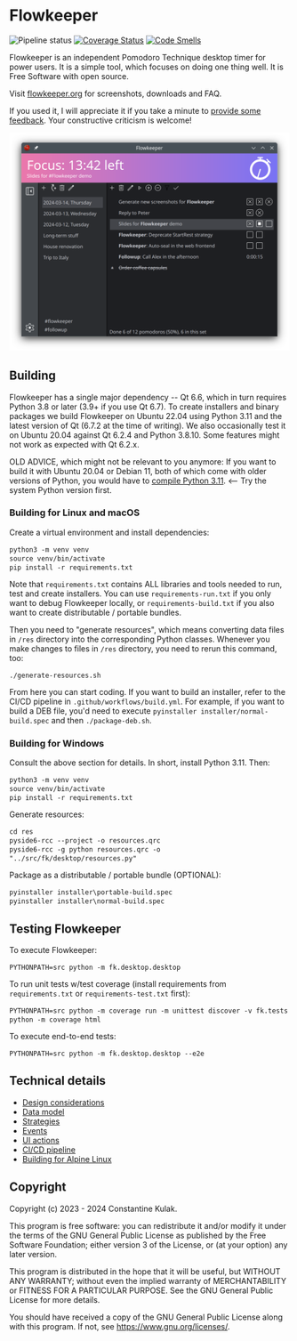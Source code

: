 # Flowkeeper

![Pipeline status](https://github.com/flowkeeper-org/fk-desktop/actions/workflows/main.yml/badge.svg?branch=main "Pipeline status")
[![Coverage Status](https://coveralls.io/repos/github/flowkeeper-org/fk-desktop/badge.svg?branch=main)](https://coveralls.io/github/flowkeeper-org/fk-desktop?branch=main)
[![Code Smells](https://sonarcloud.io/api/project_badges/measure?project=flowkeeper-org_fk-desktop&metric=code_smells)](https://sonarcloud.io/summary/new_code?id=flowkeeper-org_fk-desktop)

Flowkeeper is an independent Pomodoro Technique desktop timer for power users. It is a 
simple tool, which focuses on doing one thing well. It is Free Software with open source. 

Visit [flowkeeper.org](https://flowkeeper.org) for screenshots, downloads and FAQ.

If you used it, I will appreciate it if you take a minute to 
[provide some feedback](https://www.producthunt.com/products/flowkeeper/reviews/new). 
Your constructive criticism is welcome!

![Flowkeeper screenshot](doc/fk-simple.png "Flowkeeper screenshot")

## Building

Flowkeeper has a single major dependency -- Qt 6.6, which in turn requires Python 3.8 or later (3.9+ if you
use Qt 6.7). To create installers and binary packages we build Flowkeeper on Ubuntu 22.04 using Python 3.11 
and the latest version of Qt (6.7.2 at the time of writing). We also occasionally test it on Ubuntu 20.04 
against Qt 6.2.4 and Python 3.8.10. Some features might not work as expected with Qt 6.2.x.

OLD ADVICE, which might not be relevant to you anymore: If you want to build it with Ubuntu 20.04 or Debian 11, 
both of which come with older versions of Python, you would have to 
[compile Python 3.11](https://fostips.com/install-python-3-10-debian-11/). <-- Try the system Python version 
first. 

### Building for Linux and macOS

Create a virtual environment and install dependencies:

```shell
python3 -m venv venv
source venv/bin/activate
pip install -r requirements.txt
```

Note that `requirements.txt` contains ALL libraries and tools needed to run, test and
create installers. You can use `requirements-run.txt` if you only want to debug
Flowkeeper locally, or `requirements-build.txt` if you also want to create distributable /
portable bundles.

Then you need to "generate resources", which means converting data files in `/res` directory into
the corresponding Python classes. Whenever you make changes to files in `/res` directory, you need
to rerun this command, too:

```shell
./generate-resources.sh
```

From here you can start coding. If you want to build an installer, refer to the CI/CD pipeline in
`.github/workflows/build.yml`. For example, if you want to build a DEB file, you'd need to execute 
`pyinstaller installer/normal-build.spec` and then `./package-deb.sh`. 

### Building for Windows

Consult the above section for details. In short, install Python 3.11. Then:

```shell
python3 -m venv venv
source venv/bin/activate
pip install -r requirements.txt
```

Generate resources:

```shell
cd res
pyside6-rcc --project -o resources.qrc
pyside6-rcc -g python resources.qrc -o "../src/fk/desktop/resources.py"
```

Package as a distributable / portable bundle (OPTIONAL):

```shell
pyinstaller installer\portable-build.spec
pyinstaller installer\normal-build.spec
```

## Testing Flowkeeper

To execute Flowkeeper:

```shell
PYTHONPATH=src python -m fk.desktop.desktop
```

To run unit tests w/test coverage (install requirements from 
`requirements.txt` or `requirements-test.txt` first):

```shell
PYTHONPATH=src python -m coverage run -m unittest discover -v fk.tests
python -m coverage html
```

To execute end-to-end tests:

```shell
PYTHONPATH=src python -m fk.desktop.desktop --e2e
```

## Technical details

- [Design considerations](doc/design.md)
- [Data model](doc/data-model.md)
- [Strategies](doc/strategies.md)
- [Events](doc/events.md)
- [UI actions](doc/actions.md)
- [CI/CD pipeline](doc/pipeline.md)
- [Building for Alpine Linux](doc/build-alpine.md)

## Copyright

Copyright (c) 2023 - 2024 Constantine Kulak.

This program is free software: you can redistribute it and/or modify
it under the terms of the GNU General Public License as published by
the Free Software Foundation; either version 3 of the License, or
(at your option) any later version.

This program is distributed in the hope that it will be useful,
but WITHOUT ANY WARRANTY; without even the implied warranty of
MERCHANTABILITY or FITNESS FOR A PARTICULAR PURPOSE.  See the
GNU General Public License for more details.

You should have received a copy of the GNU General Public License
along with this program.  If not, see <https://www.gnu.org/licenses/>.
